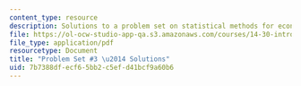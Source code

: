 ```yaml
---
content_type: resource
description: Solutions to a problem set on statistical methods for economics.
file: https://ol-ocw-studio-app-qa.s3.amazonaws.com/courses/14-30-introduction-to-statistical-methods-in-economics-spring-2009/7b7388dfecf65bb2c5efd41bcf9a60b6_MIT14_30s09_sol_pset03.pdf
file_type: application/pdf
resourcetype: Document
title: "Problem Set #3 \u2014 Solutions"
uid: 7b7388df-ecf6-5bb2-c5ef-d41bcf9a60b6
---
```

